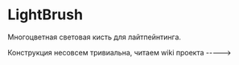 LightBrush
==========

Многоцветная световая кисть для лайтпейнтинга.

Конструкция несовсем тривиальна, читаем wiki проекта ----->
